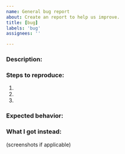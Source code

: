 ```yaml
---
name: General bug report
about: Create an report to help us improve.
title: [bug]
labels: 'bug'
assignees: ''

---
```


<!--
Before you begin, please help us manage volume by checking if this could be submitted another way:
- Usage questions? Ask in Slack [#chime-help](https://codeforphilly.org/chat?channel=chime-help).
- Feature ideas? Propose in Slack for discussion.
- Is this something you can debug and fix? Pull requests are very welcome.
-->

### Description:

### Steps to reproduce:
1.
2.
3.

### Expected behavior:

### What I got instead:
(screenshots if applicable)
